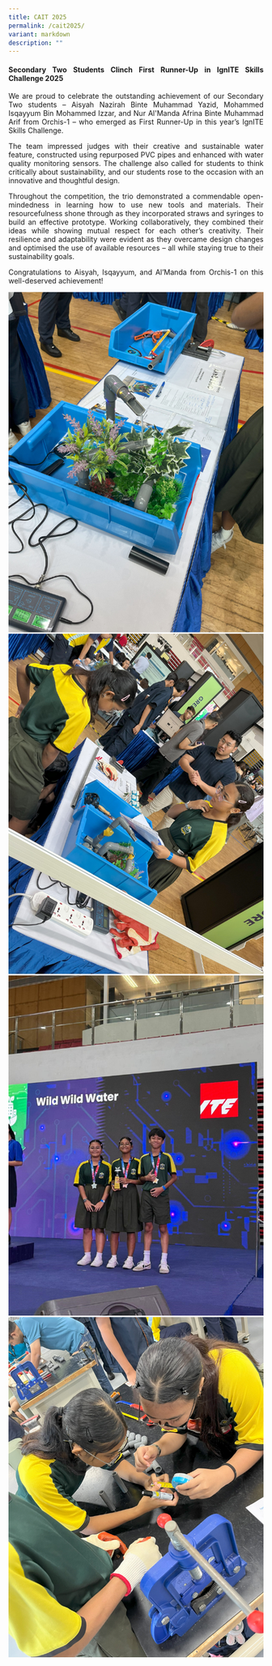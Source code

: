 ```yaml
---
title: CAIT 2025
permalink: /cait2025/
variant: markdown
description: ""
---
```

<div align="justify">
	
<h4>Secondary Two Students Clinch First Runner-Up in IgnITE Skills Challenge 2025</h4>
	
<p>We are proud to celebrate the outstanding achievement of our Secondary Two students – Aisyah Nazirah Binte Muhammad Yazid, Mohammed Isqayyum Bin Mohammed Izzar, and Nur Al'Manda Afrina Binte Muhammad Arif from Orchis-1 – who emerged as First Runner-Up in this year’s IgnITE Skills Challenge.</p>
	
<p>The team impressed judges with their creative and sustainable water feature, constructed using repurposed PVC pipes and enhanced with water quality monitoring sensors. The challenge also called for students to think critically about sustainability, and our students rose to the occasion with an innovative and thoughtful design.</p>
	
<p>Throughout the competition, the trio demonstrated a commendable open-mindedness in learning how to use new tools and materials. Their resourcefulness shone through as they incorporated straws and syringes to build an effective prototype. Working collaboratively, they combined their ideas while showing mutual respect for each other’s creativity. Their resilience and adaptability were evident as they overcame design changes and optimised the use of available resources – all while staying true to their sustainability goals.</p>
	
<p>Congratulations to Aisyah, Isqayyum, and Al’Manda from Orchis-1 on this well-deserved achievement!</p>
	
<img src="/images/Achievements/Future%20Ready%20Orchidian/ignite_2025.jpg">
<img src="/images/Achievements/Future%20Ready%20Orchidian/ignite_2025_2.jpg">
<img src="/images/Achievements/Future%20Ready%20Orchidian/ignite_2025_3.jpg">
<img src="/images/Achievements/Future%20Ready%20Orchidian/ignite_2025_4.jpg">
	
</div>